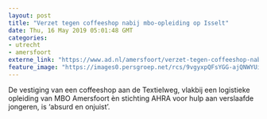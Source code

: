 ```yaml
---
layout: post
title: "Verzet tegen coffeeshop nabij mbo-opleiding op Isselt"
date: Thu, 16 May 2019 05:01:48 GMT
categories: 
- utrecht 
- amersfoort 
externe_link: "https://www.ad.nl/amersfoort/verzet-tegen-coffeeshop-nabij-mbo-opleiding-op-isselt~aca18e998/"
feature_image: "https://images0.persgroep.net/rcs/9vgyxpQFsYGG-ajQNWYUiakkQzQ/diocontent/114199543/_fitwidth/400/?appId=21791a8992982cd8da851550a453bd7f&quality=0.7"
---
```


De vestiging van een coffeeshop aan de Textielweg, vlakbij een logistieke opleiding van MBO Amersfoort èn stichting AHRA voor hulp aan verslaafde jongeren, is ‘absurd en onjuist’.
